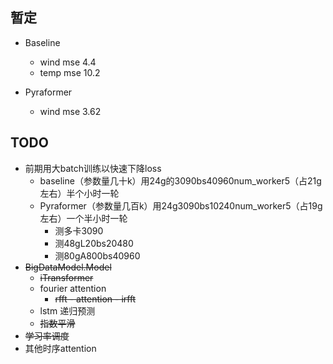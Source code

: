 ## 暂定

- Baseline
  - wind mse 4.4
  - temp mse 10.2

- Pyraformer
  - wind mse 3.62


## TODO

- 前期用大batch训练以快速下降loss
  - baseline（参数量几十k）用24g的3090bs40960num_worker5（占21g左右）半个小时一轮
  - Pyraformer（参数量几百k）用24g3090bs10240num_worker5（占19g左右）一个半小时一轮
    - 测多卡3090
    - 测48gL20bs20480
    - 测80gA800bs40960
- ~~BigDataModel.Model~~
  - ~~iTransformer~~
  - fourier attention
    - ~~rfft - attention - irfft~~
  - lstm 递归预测
  - ~~指数平滑~~
- ~~学习率调度~~
- 其他时序attention
